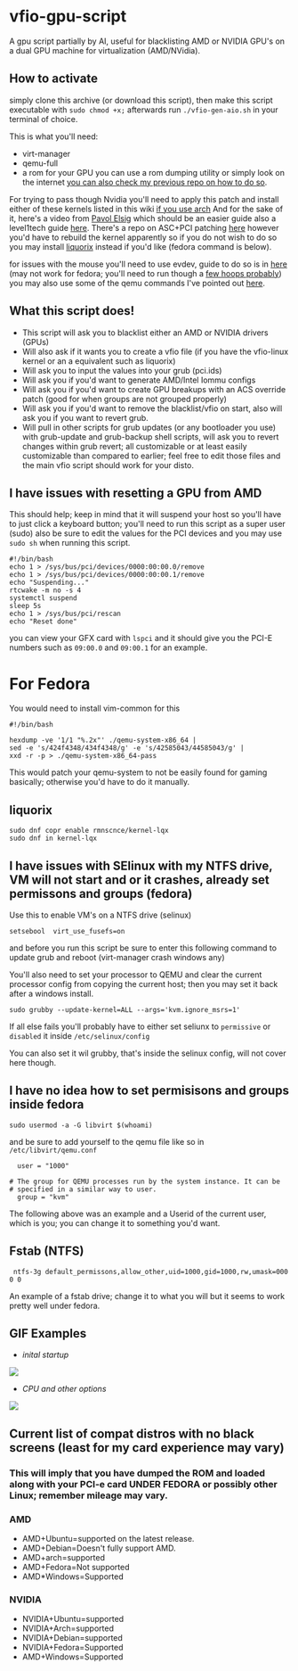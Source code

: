 # vfio-gpu-script
A gpu script partially by AI, useful for blacklisting AMD or NVIDIA GPU's on a dual GPU machine for virtualization (AMD/NVidia).

## How to activate

simply clone this archive (or download this script), then make this script executable with ```sudo chmod +x;``` afterwards run ```./vfio-gen-aio.sh``` in your terminal of choice.

This is what you'll need:

* virt-manager
* qemu-full 
* a rom for your GPU you can use a rom dumping utility or simply look on the internet [you can also check my previous repo on how to do so](https://github.com/Nthompson096/KVM-GPU-Passthrough#creating-your-rom).

For trying to pass though Nvidia you'll need to apply this patch and install either of these kernels listed in this wiki [if you use arch](https://wiki.archlinux.org/title/PCI_passthrough_via_OVMF#Bypassing_the_IOMMU_groups_(ACS_override_patch))
And for the sake of it, here's a video from [Pavol Elsig](https://www.youtube.com/watch?v=JBEzshbGPhQ) which should be an easier guide also a level1tech guide [here](https://forum.level1techs.com/t/how-to-apply-acs-override-patch-kubuntu-18-10-kernel-4-18-16/134204/2).
There's a repo on ASC+PCI patching [here](https://github.com/some-natalie/fedora-acs-override) however you'd have to rebuild the kernel apparently so if you do not wish to do so you may install [liquorix](https://liquorix.net/) instead if you'd like (fedora command is below).

for issues with the mouse you'll need to use evdev, guide to do so is in [here](https://github.com/Nthompson096/KVM-GPU-Passthrough/blob/main/README.md#4-usb-redirect-with-evdev) (may not work for fedora; you'll need to run though a [few hoops probably](https://passthroughpo.st/using-evdev-passthrough-seamless-vm-input/)) you may also use some of the qemu commands I've pointed out [here](https://github.com/Nthompson096/KVM-GPU-Passthrough#for-people-having-issues-with-games-such-as-red-dead-2-enter-this-value-here-inside-the-xml-document-for-your-newcurrent-vm).

## What this script does!

* This script will ask you to blacklist either an AMD or NVIDIA drivers (GPUs)
* Will also ask if it wants you to create a vfio file (if you have the vfio-linux kernel or an a equivalent such as liquorix)
* Will ask you to input the values into your grub (pci.ids)
* Will ask you if you'd want to generate AMD/Intel Iommu configs
* Will ask you if you'd want to create GPU breakups with an ACS override patch (good for when groups are not grouped properly)
* Will ask you if you'd want to remove the blacklist/vfio on start, also will ask you if you want to revert grub.
* Will pull in other scripts for grub updates (or any bootloader you use) with grub-update and grub-backup shell scripts, will ask you to revert changes within grub revert; all customizable or at least easily customizable than compared to earlier; feel free to edit those files and the main vfio script should work for your disto.

## I have issues with resetting a GPU from AMD

This should help; keep in mind that it will suspend your host so you'll have to just click a keyboard button; you'll need to run this script as a super user (sudo) also be sure to edit the values for the PCI devices and you may use ``sudo sh`` when running this script.

    #!/bin/bash
    echo 1 > /sys/bus/pci/devices/0000:00:00.0/remove
    echo 1 > /sys/bus/pci/devices/0000:00:00.1/remove
    echo "Suspending..."
    rtcwake -m no -s 4
    systemctl suspend
    sleep 5s
    echo 1 > /sys/bus/pci/rescan    
    echo "Reset done"


you can view your GFX card with ``lspci`` and it should give you the PCI-E numbers such as ``09:00.0`` and ``09:00.1`` for an example.


# For Fedora

You would need to install vim-common for this

    #!/bin/bash

    hexdump -ve '1/1 "%.2x"' ./qemu-system-x86_64 |
    sed -e 's/424f4348/434f4348/g' -e 's/42585043/44585043/g' |
    xxd -r -p > ./qemu-system-x86_64-pass

This would patch your qemu-system to not be easily found for gaming basically; otherwise you'd have to do it manually.


## liquorix

    sudo dnf copr enable rmnscnce/kernel-lqx
    sudo dnf in kernel-lqx



## I have issues with SElinux with my NTFS drive, VM will not start and or it crashes, already set permissons and groups (fedora)

Use this to enable VM's on a NTFS drive (selinux)

    setsebool  virt_use_fusefs=on

and before you run this script be sure to enter this following command to update grub and reboot (virt-manager crash windows any)


You'll also need to set your processor to QEMU and clear the current processor config from copying the current host; then you may set it back after a windows install.

    sudo grubby --update-kernel=ALL --args='kvm.ignore_msrs=1'

If all else fails you'll probably have to either set seliunx to ``permissive`` or ``disabled`` it inside ```/etc/selinux/config```

You can also set it wil grubby, that's inside the selinux config, will not cover here though.

## I have no idea how to set permisisons and groups inside fedora 

    sudo usermod -a -G libvirt $(whoami)
    
and be sure to add yourself to the qemu file like so in ```/etc/libvirt/qemu.conf```

      user = "1000"
      
    # The group for QEMU processes run by the system instance. It can be
    # specified in a similar way to user.
      group = "kvm"

The following above was an example and a Userid of the current user, which is you; you can change it to something you'd want.

## Fstab (NTFS)

     ntfs-3g default_permissons,allow_other,uid=1000,gid=1000,rw,umask=000 0 0
     

An example of a fstab drive; change it to what you will but it seems to work pretty well under fedora.


## GIF Examples

*  *inital startup*

![](https://i.imgur.com/N391AyF.gif)

*  *CPU and other options*

![](https://i.imgur.com/TuVIzoJ.gif)


## Current list of compat distros with no black screens (least for my card experience may vary)

### This will imply that you have dumped the ROM and loaded along with your PCI-e card UNDER FEDORA or possibly other Linux; remember mileage may vary.

### AMD
* AMD+Ubuntu=supported on the latest release.
* AMD+Debian=Doesn't fully support AMD.
* AMD+arch=supported
* AMD+Fedora=Not supported
* AMD*Windows=Supported

### NVIDIA
* NVIDIA+Ubuntu=supported
* NVIDIA+Arch=supported
* NVIDIA+Debian=supported
* NVIDIA+Fedora=Supported
* AMD+Windows=Supported
